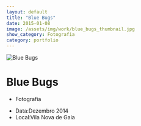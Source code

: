 ```yaml
---
layout: default
title: "Blue Bugs"
date: 2015-01-08
image: /assets/img/work/blue_bugs_thumbnail.jpg
show_category: Fotografia
category: portfolio
---
```


<div class="main-outer">
    <div class="container-fluid">
        <div class="row">
            <div class="col-md-12">
                <div class="title-image"><img src="{{ "/assets/img/work/blue_bugs.jpg" | prepend: site.baseurl }}" alt="Blue Bugs"></div>
            </div>
        </div>
        <div class="row">
            <div class="col-md-9">
                <div class="description">
                    <h1>Blue Bugs</h1>
                    <ul class="categories">
                        <li>Fotografia</li>
                    </ul>
                </div>
            </div>
            <div class="col-md-3">
                <div class="details">
                    <ul>
                        <li>Data:<span>Dezembro 2014</span></li>
                        <li>Local:<span>Vila Nova de Gaia</span></li>
                    </ul>
                </div>
            </div>
        </div>
    </div>
</div>

<script>
    function setBodyId() {
        document.body.id = 'project-page';
    }
    
    window.onload = setBodyId;
    window.onresize = setBodyId;
</script>